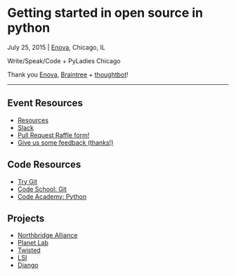 # Getting started in open source in python
 

July 25, 2015 | [Enova](https://www.enova.com/), Chicago, IL

Write/Speak/Code + PyLadies Chicago

Thank you [Enova](https://www.enova.com/), [Braintree](https://www.braintreepayments.com/) + [thoughtbot](https://thoughtbot.com/chicago)!

--------------

## Event Resources
* [Resources](http://bit.ly/wsc-oss-resources)
* [Slack](http://bit.ly/2015-oss-py-slack)
* [Pull Request Raffle form!](http://bit.ly/2015-oss-py-pr)
* [Give us some feedback (thanks!)](https://docs.google.com/forms/d/1e8-KGA9oN1JDvHqqed4KwGHzi0cWwWmC-1mmny4wB5o/viewform?usp=send_form)

## Code Resources
- [Try Git](https://try.github.io/levels/1/challenges/1)
- [Code School: Git](https://www.codeschool.com/courses/try-git)
- [Code Academy: Python](https://www.codecademy.com/tracks/python)

## Projects

* [Northbridge Alliance](https://github.com/NorthBridge/playbook)
* [Planet Lab](https://github.com/freedomgames/Planet-Lab)
* [Twisted](https://twistedmatrix.com/trac/wiki/TwistedProjects)
* [LSI](https://github.com/NarrativeScience/lsi)
* [Django](https://github.com/django/django)


